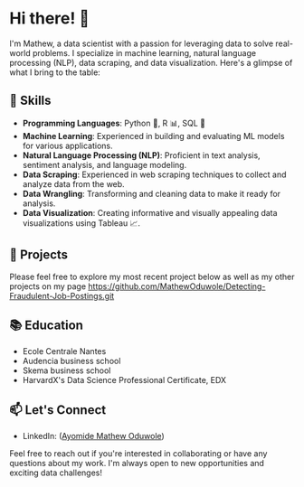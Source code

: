 # Hi there! 👋

I'm Mathew, a data scientist with a passion for leveraging data to solve real-world problems. I specialize in machine learning, natural language processing (NLP), data scraping, and data visualization. Here's a glimpse of what I bring to the table:

## 🔧 Skills

- **Programming Languages**: Python 🐍, R 📊, SQL 📂
- **Machine Learning**: Experienced in building and evaluating ML models for various applications.
- **Natural Language Processing (NLP)**: Proficient in text analysis, sentiment analysis, and language modeling.
- **Data Scraping**: Experienced in web scraping techniques to collect and analyze data from the web.
- **Data Wrangling**: Transforming and cleaning data to make it ready for analysis.
- **Data Visualization**: Creating informative and visually appealing data visualizations using Tableau 📈.

## 💼 Projects

Please feel free to explore my most recent project below as well as my other projects on my page
https://github.com/MathewOduwole/Detecting-Fraudulent-Job-Postings.git


## 📚 Education

- Ecole Centrale Nantes
- Audencia business school
- Skema business school
- HarvardX's Data Science Professional Certificate, EDX

## 📫 Let's Connect

- LinkedIn: ([Ayomide Mathew Oduwole](https://www.linkedin.com/in/ayomide-mathew-oduwole/))

Feel free to reach out if you're interested in collaborating or have any questions about my work. I'm always open to new opportunities and exciting data challenges!
